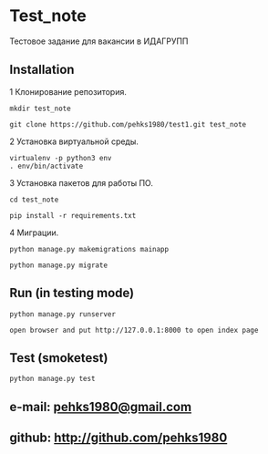 # Test_note

Тестовое задание для вакансии в ИДАГРУПП

## Installation

1 Клонирование репозитория.

    mkdir test_note
    
    git clone https://github.com/pehks1980/test1.git test_note

2 Установка виртуальной среды.

    virtualenv -p python3 env
    . env/bin/activate

3 Установка пакетов для работы ПО.
    
    cd test_note

    pip install -r requirements.txt

4 Миграции.

    python manage.py makemigrations mainapp
    
    python manage.py migrate


## Run (in testing mode)

    python manage.py runserver

    open browser and put http://127.0.0.1:8000 to open index page


## Test (smoketest)
    
    python manage.py test 
    

## e-mail: pehks1980@gmail.com

## github: http://github.com/pehks1980
